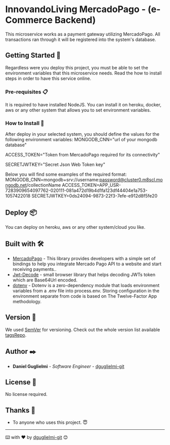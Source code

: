 
# InnovandoLiving MercadoPago - (e-Commerce Backend)

This microservice works as a payment gateway utilizing MercadoPago. All transactions ran through it will be registered into the system's database.


## Getting Started 🚀

Regardless were you deploy this project, you must be able to set the environment variables that this microservice needs. Read the how to install steps in order to have this service online.


### Pre-requisites 📋

It is required to have installed NodeJS. You can install it on heroku, docker, aws or any other system that allows you to set environment variables.

### How to Install 🔧

After deploy in your selected system, you should define the values for the following environment variables:
MONGODB_CNN="url of your mongodb database"

ACCESS_TOKEN="Token from MercadoPago required for its connectivity"

SECRETJWTKEY="Secret Json Web Token key"

Below you will find some examples of the required format:
MONGODB_CNN=mongodb+srv://username:password@cluster0.m8scl.mongodb.net/collectionName
ACCESS_TOKEN=APP_USR-7283909654097762-020111-081a472d19b4d1fa123df44404e1a753-1057422018
SECRETJWTKEY=0ds24094-9873-22f3-7efe-e912d8f5fe20

## Deploy 📦

You can deploy on heroku, aws or any other system/cloud you like.


## Built with 🛠️

* [MercadoPago](https://www.npmjs.com/package/mercadopago) - This library provides developers with a simple set of bindings to help you integrate Mercado Pago API to a website and start receiving payments..
* [Jwt-Decode](https://www.npmjs.com/package/jwt-decode) - small browser library that helps decoding JWTs token which are Base64Url encoded.
* [dotenv](https://www.npmjs.com/package/dotenv) - Dotenv is a zero-dependency module that loads environment variables from a .env file into process.env. Storing configuration in the environment separate from code is based on The Twelve-Factor App methodology.


## Version 📌

We used [SemVer](http://semver.org/) for versioning. Check out the whole version list available [tagsRepo](https://github.com/dguglielmi-git/innovandoliving-mercadopago/tags).


## Author ✒️

* **Daniel Guglielmi** - *Software Engineer* - [dguglielmi-git](https://github.com/dguglielmi-git)


## License 📄

No license required.

## Thanks 🎁

* To anyone who uses this project. 😇 

---
⌨️ with ❤️ by [dguglielmi-git](https://github.com/dguglielmi-git) 😊